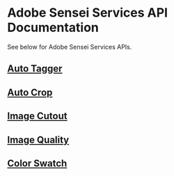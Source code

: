 # Adobe Sensei Services API Documentation

See below for Adobe Sensei Services APIs.

## [Auto Tagger](autotagger.md)
## [Auto Crop](autocrop.md)
## [Image Cutout](imagecutout.md)
## [Image Quality](imagequality.md)
## [Color Swatch](colorswatch.md)

